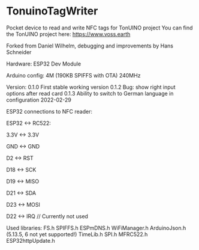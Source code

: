 # TonuinoTagWriter

Pocket device to read and write NFC tags for TonUINO project
You can find the TonUINO project here: https://www.voss.earth

Forked from Daniel Wilhelm, debugging and improvements by Hans Schneider

Hardware: ESP32 Dev Module

Arduino config:
4M (190KB SPIFFS with OTA)
240MHz

Version: 
0.1.0 First stable working version 
0.1.2 Bug: show right input options after read card 
0.1.3 Ability to switch to German language in configuration 2022-02-29 


ESP32 connections to NFC reader:

ESP32 <->  RC522:

3.3V  <->  3.3V

GND   <->  GND

D2    <->  RST

D18   <->  SCK

D19   <->  MISO

D21   <->  SDA

D23   <->  MOSI

D22   <->  IRQ // Currently not used

Used libraries:
FS.h
SPIFFS.h
ESPmDNS.h
WiFiManager.h
ArduinoJson.h (5.13.5, 6 not yet supported!)
TimeLib.h
SPI.h
MFRC522.h
ESP32httpUpdate.h
